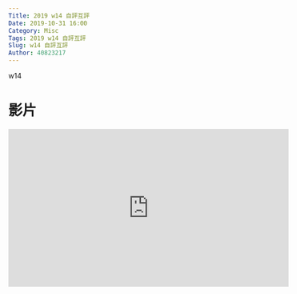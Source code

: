```yaml
---
Title: 2019 w14 自評互評
Date: 2019-10-31 16:00
Category: Misc
Tags: 2019 w14 自評互評
Slug: w14 自評互評
Author: 40823217
---
```


 w14
 
<h1><span style="vertical-align: inherit;"><span style="vertical-align: inherit;">影片</span></span></h1>
<p><iframe width="560" height="315" src="https://www.youtube.com/embed/uz9yzW3XDgs" frameborder="0" allow="accelerometer; autoplay; encrypted-media; gyroscope; picture-in-picture" allowfullscreen></iframe></p>